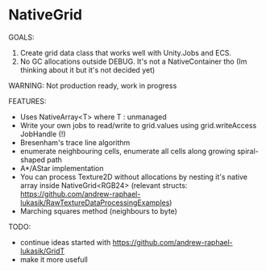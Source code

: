 # NativeGrid
GOALS:
1. Create grid data class that works well with Unity.Jobs and ECS.
2. No GC allocations outside DEBUG. It's not a NativeContainer tho (Im thinking about it but it's not decided yet)

WARNING: Not production ready, work in progress

FEATURES:
- Uses NativeArray<span><</span>T<span>></span> where T : unmanaged
- Write your own jobs to read/write to grid.values using grid.writeAccess JobHandle (!)
- Bresenham's trace line algorithm
- enumerate neighbouring cells, enumerate all cells along growing spiral-shaped path
- A*/AStar implementation
- You can process Texture2D without allocations by nesting it's native array inside NativeGrid<span><</span>RGB24<span>></span> (relevant structs: https://github.com/andrew-raphael-lukasik/RawTextureDataProcessingExamples)
- Marching squares method (neighbours to byte)

TODO:
- continue ideas started with https://github.com/andrew-raphael-lukasik/GridT
- make it more usefull
